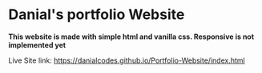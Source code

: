﻿# Danial's portfolio Website

<b>This website is made with simple html and vanilla css. Responsive is not implemented yet</b>

Live Site link: https://danialcodes.github.io/Portfolio-Website/index.html
